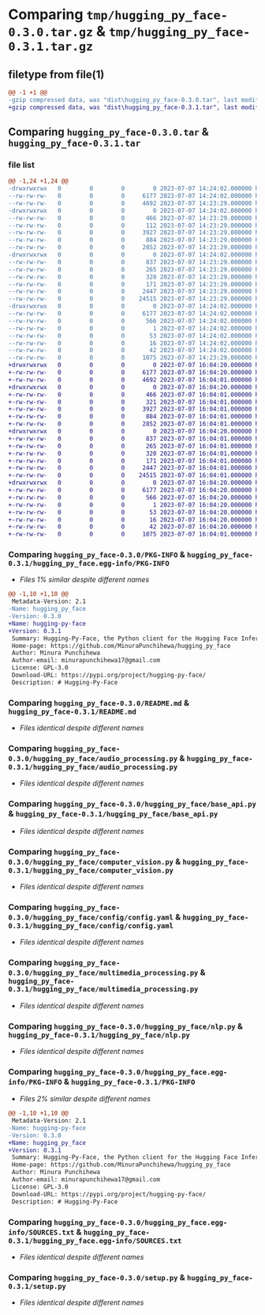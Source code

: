 # Comparing `tmp/hugging_py_face-0.3.0.tar.gz` & `tmp/hugging_py_face-0.3.1.tar.gz`

## filetype from file(1)

```diff
@@ -1 +1 @@
-gzip compressed data, was "dist\hugging_py_face-0.3.0.tar", last modified: Fri Jul  7 14:24:02 2023, max compression
+gzip compressed data, was "dist\hugging_py_face-0.3.1.tar", last modified: Fri Jul  7 16:04:20 2023, max compression
```

## Comparing `hugging_py_face-0.3.0.tar` & `hugging_py_face-0.3.1.tar`

### file list

```diff
@@ -1,24 +1,24 @@
-drwxrwxrwx   0        0        0        0 2023-07-07 14:24:02.000000 hugging_py_face-0.3.0/
--rw-rw-rw-   0        0        0     6177 2023-07-07 14:24:02.000000 hugging_py_face-0.3.0/PKG-INFO
--rw-rw-rw-   0        0        0     4692 2023-07-07 14:23:29.000000 hugging_py_face-0.3.0/README.md
-drwxrwxrwx   0        0        0        0 2023-07-07 14:24:02.000000 hugging_py_face-0.3.0/hugging_py_face/
--rw-rw-rw-   0        0        0      466 2023-07-07 14:23:29.000000 hugging_py_face-0.3.0/hugging_py_face/__about__.py
--rw-rw-rw-   0        0        0      112 2023-07-07 14:23:29.000000 hugging_py_face-0.3.0/hugging_py_face/__init__.py
--rw-rw-rw-   0        0        0     3927 2023-07-07 14:23:29.000000 hugging_py_face-0.3.0/hugging_py_face/audio_processing.py
--rw-rw-rw-   0        0        0      884 2023-07-07 14:23:29.000000 hugging_py_face-0.3.0/hugging_py_face/base_api.py
--rw-rw-rw-   0        0        0     2852 2023-07-07 14:23:29.000000 hugging_py_face-0.3.0/hugging_py_face/computer_vision.py
-drwxrwxrwx   0        0        0        0 2023-07-07 14:24:02.000000 hugging_py_face-0.3.0/hugging_py_face/config/
--rw-rw-rw-   0        0        0      837 2023-07-07 14:23:29.000000 hugging_py_face-0.3.0/hugging_py_face/config/config.yaml
--rw-rw-rw-   0        0        0      265 2023-07-07 14:23:29.000000 hugging_py_face-0.3.0/hugging_py_face/config/logging.yaml
--rw-rw-rw-   0        0        0      320 2023-07-07 14:23:29.000000 hugging_py_face-0.3.0/hugging_py_face/config_parser.py
--rw-rw-rw-   0        0        0      171 2023-07-07 14:23:29.000000 hugging_py_face-0.3.0/hugging_py_face/exceptions.py
--rw-rw-rw-   0        0        0     2447 2023-07-07 14:23:29.000000 hugging_py_face-0.3.0/hugging_py_face/multimedia_processing.py
--rw-rw-rw-   0        0        0    24515 2023-07-07 14:23:29.000000 hugging_py_face-0.3.0/hugging_py_face/nlp.py
-drwxrwxrwx   0        0        0        0 2023-07-07 14:24:02.000000 hugging_py_face-0.3.0/hugging_py_face.egg-info/
--rw-rw-rw-   0        0        0     6177 2023-07-07 14:24:02.000000 hugging_py_face-0.3.0/hugging_py_face.egg-info/PKG-INFO
--rw-rw-rw-   0        0        0      566 2023-07-07 14:24:02.000000 hugging_py_face-0.3.0/hugging_py_face.egg-info/SOURCES.txt
--rw-rw-rw-   0        0        0        1 2023-07-07 14:24:02.000000 hugging_py_face-0.3.0/hugging_py_face.egg-info/dependency_links.txt
--rw-rw-rw-   0        0        0       53 2023-07-07 14:24:02.000000 hugging_py_face-0.3.0/hugging_py_face.egg-info/requires.txt
--rw-rw-rw-   0        0        0       16 2023-07-07 14:24:02.000000 hugging_py_face-0.3.0/hugging_py_face.egg-info/top_level.txt
--rw-rw-rw-   0        0        0       42 2023-07-07 14:24:02.000000 hugging_py_face-0.3.0/setup.cfg
--rw-rw-rw-   0        0        0     1075 2023-07-07 14:23:29.000000 hugging_py_face-0.3.0/setup.py
+drwxrwxrwx   0        0        0        0 2023-07-07 16:04:20.000000 hugging_py_face-0.3.1/
+-rw-rw-rw-   0        0        0     6177 2023-07-07 16:04:20.000000 hugging_py_face-0.3.1/PKG-INFO
+-rw-rw-rw-   0        0        0     4692 2023-07-07 16:04:01.000000 hugging_py_face-0.3.1/README.md
+drwxrwxrwx   0        0        0        0 2023-07-07 16:04:20.000000 hugging_py_face-0.3.1/hugging_py_face/
+-rw-rw-rw-   0        0        0      466 2023-07-07 16:04:01.000000 hugging_py_face-0.3.1/hugging_py_face/__about__.py
+-rw-rw-rw-   0        0        0      321 2023-07-07 16:04:01.000000 hugging_py_face-0.3.1/hugging_py_face/__init__.py
+-rw-rw-rw-   0        0        0     3927 2023-07-07 16:04:01.000000 hugging_py_face-0.3.1/hugging_py_face/audio_processing.py
+-rw-rw-rw-   0        0        0      884 2023-07-07 16:04:01.000000 hugging_py_face-0.3.1/hugging_py_face/base_api.py
+-rw-rw-rw-   0        0        0     2852 2023-07-07 16:04:01.000000 hugging_py_face-0.3.1/hugging_py_face/computer_vision.py
+drwxrwxrwx   0        0        0        0 2023-07-07 16:04:20.000000 hugging_py_face-0.3.1/hugging_py_face/config/
+-rw-rw-rw-   0        0        0      837 2023-07-07 16:04:01.000000 hugging_py_face-0.3.1/hugging_py_face/config/config.yaml
+-rw-rw-rw-   0        0        0      265 2023-07-07 16:04:01.000000 hugging_py_face-0.3.1/hugging_py_face/config/logging.yaml
+-rw-rw-rw-   0        0        0      320 2023-07-07 16:04:01.000000 hugging_py_face-0.3.1/hugging_py_face/config_parser.py
+-rw-rw-rw-   0        0        0      171 2023-07-07 16:04:01.000000 hugging_py_face-0.3.1/hugging_py_face/exceptions.py
+-rw-rw-rw-   0        0        0     2447 2023-07-07 16:04:01.000000 hugging_py_face-0.3.1/hugging_py_face/multimedia_processing.py
+-rw-rw-rw-   0        0        0    24515 2023-07-07 16:04:01.000000 hugging_py_face-0.3.1/hugging_py_face/nlp.py
+drwxrwxrwx   0        0        0        0 2023-07-07 16:04:20.000000 hugging_py_face-0.3.1/hugging_py_face.egg-info/
+-rw-rw-rw-   0        0        0     6177 2023-07-07 16:04:20.000000 hugging_py_face-0.3.1/hugging_py_face.egg-info/PKG-INFO
+-rw-rw-rw-   0        0        0      566 2023-07-07 16:04:20.000000 hugging_py_face-0.3.1/hugging_py_face.egg-info/SOURCES.txt
+-rw-rw-rw-   0        0        0        1 2023-07-07 16:04:20.000000 hugging_py_face-0.3.1/hugging_py_face.egg-info/dependency_links.txt
+-rw-rw-rw-   0        0        0       53 2023-07-07 16:04:20.000000 hugging_py_face-0.3.1/hugging_py_face.egg-info/requires.txt
+-rw-rw-rw-   0        0        0       16 2023-07-07 16:04:20.000000 hugging_py_face-0.3.1/hugging_py_face.egg-info/top_level.txt
+-rw-rw-rw-   0        0        0       42 2023-07-07 16:04:20.000000 hugging_py_face-0.3.1/setup.cfg
+-rw-rw-rw-   0        0        0     1075 2023-07-07 16:04:01.000000 hugging_py_face-0.3.1/setup.py
```

### Comparing `hugging_py_face-0.3.0/PKG-INFO` & `hugging_py_face-0.3.1/hugging_py_face.egg-info/PKG-INFO`

 * *Files 1% similar despite different names*

```diff
@@ -1,10 +1,10 @@
 Metadata-Version: 2.1
-Name: hugging_py_face
-Version: 0.3.0
+Name: hugging-py-face
+Version: 0.3.1
 Summary: Hugging-Py-Face, the Python client for the Hugging Face Inference API.
 Home-page: https://github.com/MinuraPunchihewa/hugging_py_face
 Author: Minura Punchihewa
 Author-email: minurapunchihewa17@gmail.com
 License: GPL-3.0
 Download-URL: https://pypi.org/project/hugging-py-face/
 Description: # Hugging-Py-Face
```

### Comparing `hugging_py_face-0.3.0/README.md` & `hugging_py_face-0.3.1/README.md`

 * *Files identical despite different names*

### Comparing `hugging_py_face-0.3.0/hugging_py_face/audio_processing.py` & `hugging_py_face-0.3.1/hugging_py_face/audio_processing.py`

 * *Files identical despite different names*

### Comparing `hugging_py_face-0.3.0/hugging_py_face/base_api.py` & `hugging_py_face-0.3.1/hugging_py_face/base_api.py`

 * *Files identical despite different names*

### Comparing `hugging_py_face-0.3.0/hugging_py_face/computer_vision.py` & `hugging_py_face-0.3.1/hugging_py_face/computer_vision.py`

 * *Files identical despite different names*

### Comparing `hugging_py_face-0.3.0/hugging_py_face/config/config.yaml` & `hugging_py_face-0.3.1/hugging_py_face/config/config.yaml`

 * *Files identical despite different names*

### Comparing `hugging_py_face-0.3.0/hugging_py_face/multimedia_processing.py` & `hugging_py_face-0.3.1/hugging_py_face/multimedia_processing.py`

 * *Files identical despite different names*

### Comparing `hugging_py_face-0.3.0/hugging_py_face/nlp.py` & `hugging_py_face-0.3.1/hugging_py_face/nlp.py`

 * *Files identical despite different names*

### Comparing `hugging_py_face-0.3.0/hugging_py_face.egg-info/PKG-INFO` & `hugging_py_face-0.3.1/PKG-INFO`

 * *Files 2% similar despite different names*

```diff
@@ -1,10 +1,10 @@
 Metadata-Version: 2.1
-Name: hugging-py-face
-Version: 0.3.0
+Name: hugging_py_face
+Version: 0.3.1
 Summary: Hugging-Py-Face, the Python client for the Hugging Face Inference API.
 Home-page: https://github.com/MinuraPunchihewa/hugging_py_face
 Author: Minura Punchihewa
 Author-email: minurapunchihewa17@gmail.com
 License: GPL-3.0
 Download-URL: https://pypi.org/project/hugging-py-face/
 Description: # Hugging-Py-Face
```

### Comparing `hugging_py_face-0.3.0/hugging_py_face.egg-info/SOURCES.txt` & `hugging_py_face-0.3.1/hugging_py_face.egg-info/SOURCES.txt`

 * *Files identical despite different names*

### Comparing `hugging_py_face-0.3.0/setup.py` & `hugging_py_face-0.3.1/setup.py`

 * *Files identical despite different names*

